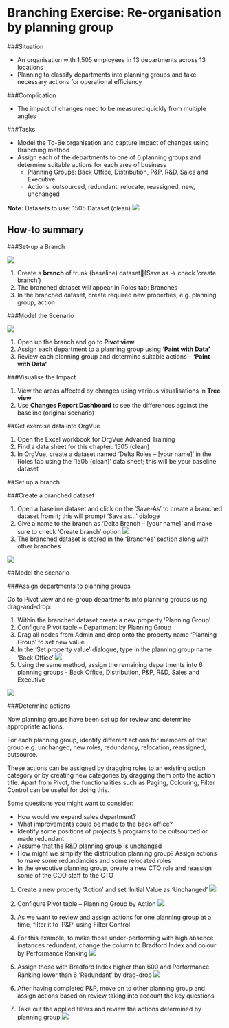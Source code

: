 # Branching Exercise: Re-organisation by planning group

###Situation
* An organisation with 1,505 employees in 13 departments across 13 locations
* Planning to classify departments into planning groups and take necessary actions for operational efficiency

###Complication
* The impact of changes need to be measured quickly from multiple angles

###Tasks
* Model the To-Be organisation and capture impact of changes using Branching method
* Assign each of the departments to one of 6 planning groups and determine suitable actions for each area of business
  * Planning Groups: Back Office, Distribution, P&P, R&D, Sales and Executive
  * Actions: outsourced, redundant, relocate, reassigned, new, unchanged 

**Note:** Datasets to use: 1505 Dataset (clean)
![](3A-020.visualiseimpact.png)
## How-to summary

###Set-up a Branch

![](3A-018.setupbranch.png)

1. Create a **branch** of trunk (baseline) dataset(Save as -> check ‘create branch’)
2. The branched dataset will appear in Roles tab: Branches 
3. In the branched dataset, create required new properties, e.g. planning group, action

###Model the Scenario

![](3A-019.modelscenario.png)

1. Open up the branch and go to **Pivot view**
2. Assign each department to a planning group using **‘Paint with Data’**
3. Review each planning group and determine suitable actions – **‘Paint with Data’**


###Visualise the Impact

1. View the areas affected by changes using various visualisations in **Tree view**
2. Use **Changes Report  Dashboard** to see the differences against the baseline (original scenario)

##Get exercise data into OrgVue 

1. Open the Excel workbook for OrgVue Advaned Training
2. Find a data sheet for this chapter:
     1505 (clean)
3. In OrgVue, create a dataset named ‘Delta Roles – [your name]’ in the Roles tab using the ‘1505 (clean)’ data sheet; this will be your baseline dataset

##Set up a branch 

###Create a branched dataset

1. Open a baseline dataset and click on the ‘Save-As’ to create a branched dataset from it; this will prompt ‘Save as…’ dialoge
2. Give a name to the branch as ‘Delta Branch – [your name]’ and make sure to check ‘Create branch’ option
![](3A-021.createbrancheddataset.png)
3. The branched dataset is stored in the ‘Branches’ section along with other branches

![](3A-022.createbrancheddataset2.png)


##Model the scenario

###Assign departments to planning groups

Go to Pivot view and re-group departments into planning groups using drag-and-drop:

1. Within the branched dataset create a new property ‘Planning Group’
2. Configure Pivot table – Department by Planning Group
3. Drag all nodes from Admin and drop onto the property name ‘Planning Group’ to set new value
4. In the ‘Set property value’ dialogue, type in the planning group name ‘Back Office’ 
 ![](3A-023.assigndepts.png)
5. Using the same method, assign the remaining departments into 6 planning groups - Back Office, Distribution, P&P, R&D, Sales and Executive

![](3A-024.assigndepts2.png)

###Determine actions

Now planning groups have been set up for review and determine appropriate actions.

For each planning group, identify different actions for members of that group e.g. unchanged, new roles, redundancy, relocation, reassigned, outsource.  

These actions can be assigned by dragging roles to an existing action category or by creating new categories by dragging them onto the action title. Apart from Pivot, the functionalities such as Paging, Colouring, Filter Control can be useful for doing this.

Some questions you might want to consider:

* How would we expand sales department?
* What improvements could be made to the back office?
* Identify some positions of projects & programs to be outsourced or made redundant 
* Assume that the R&D planning group is unchanged
* How might we simplify the distribution planning group? Assign actions to make some redundancies and some relocated roles
* In the executive planning group, create a new CTO role and reassign some of the COO staff to the CTO


1. Create a new property ‘Action’ and set ‘Initial Value as ‘Unchanged’
![](3A-025.newprop.png)
2. Configure Pivot table – Planning Group by Action
![](3A-026.planninggroupaction.png)
3. As we want to review and assign actions for one planning group at a time, filter it to ‘P&P’ using Filter Control

4. For this example, to make those under-performing with high absence instances redundant, change the column to Bradford Index and colour by Performance Ranking
![](3A-028.bradfordindex.png)
5. Assign those with Bradford Index higher than 600 and Performance Ranking lower than 6 ‘Redundant’ by drag-drop 
![](3A-029.bradfordredundant.png)
6. After having completed P&P, move on to other planning group and assign actions based on review taking into account the key questions

7. Take out the applied filters and review the actions determined by planning group 
![](3A-030.bradfordreview.png)





























